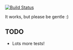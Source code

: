 [![Build Status](https://travis-ci.org/subtleGradient/node-uneval.png)](https://travis-ci.org/subtleGradient/node-uneval)

It works, but please be gentle :)

TODO
----

* Lots more tests!

